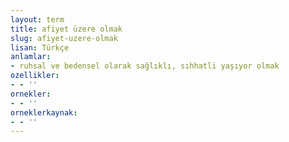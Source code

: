 ```yaml
---
layout: term
title: afiyet üzere olmak
slug: afiyet-uzere-olmak
lisan: Türkçe
anlamlar:
- ruhsal ve bedensel olarak sağlıklı, sıhhatli yaşıyor olmak
ozellikler:
- - ''
ornekler:
- - ''
orneklerkaynak:
- - ''
---
```

